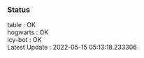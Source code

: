 ### Status


table : OK  
hogwarts : OK  
icy-bot : OK  
Latest Update : 2022-05-15 05:13:18.233306
